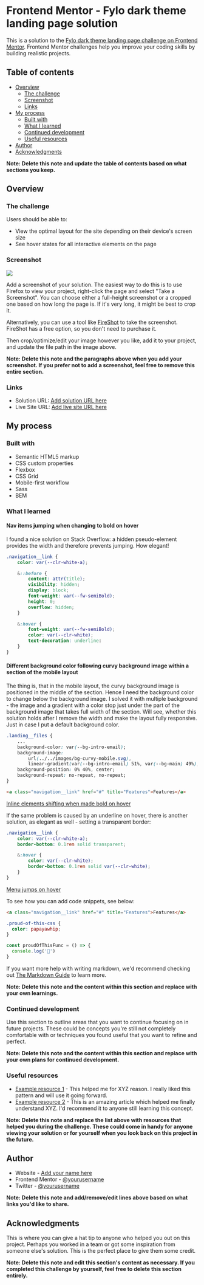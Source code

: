 # Frontend Mentor - Fylo dark theme landing page solution

This is a solution to the [Fylo dark theme landing page challenge on Frontend Mentor](https://www.frontendmentor.io/challenges/fylo-dark-theme-landing-page-5ca5f2d21e82137ec91a50fd). Frontend Mentor challenges help you improve your coding skills by building realistic projects. 

## Table of contents

- [Overview](#overview)
  - [The challenge](#the-challenge)
  - [Screenshot](#screenshot)
  - [Links](#links)
- [My process](#my-process)
  - [Built with](#built-with)
  - [What I learned](#what-i-learned)
  - [Continued development](#continued-development)
  - [Useful resources](#useful-resources)
- [Author](#author)
- [Acknowledgments](#acknowledgments)

**Note: Delete this note and update the table of contents based on what sections you keep.**

## Overview

### The challenge

Users should be able to:

- View the optimal layout for the site depending on their device's screen size
- See hover states for all interactive elements on the page

### Screenshot

![](./screenshot.jpg)

Add a screenshot of your solution. The easiest way to do this is to use Firefox to view your project, right-click the page and select "Take a Screenshot". You can choose either a full-height screenshot or a cropped one based on how long the page is. If it's very long, it might be best to crop it.

Alternatively, you can use a tool like [FireShot](https://getfireshot.com/) to take the screenshot. FireShot has a free option, so you don't need to purchase it. 

Then crop/optimize/edit your image however you like, add it to your project, and update the file path in the image above.

**Note: Delete this note and the paragraphs above when you add your screenshot. If you prefer not to add a screenshot, feel free to remove this entire section.**

### Links

- Solution URL: [Add solution URL here](https://your-solution-url.com)
- Live Site URL: [Add live site URL here](https://your-live-site-url.com)

## My process

### Built with

- Semantic HTML5 markup
- CSS custom properties
- Flexbox
- CSS Grid
- Mobile-first workflow
- Sass
- BEM

### What I learned

#### Nav items jumping when changing to bold on hover
I found a nice solution on Stack Overflow: a hidden pseudo-element provides the width and therefore prevents jumping.
How elegant!
```css
.navigation__link {
    color: var(--clr-white-a);

    &::before {
        content: attr(title);
        visibility: hidden;
        display: block;
        font-weight: var(--fw-semiBold);
        height: 0;
        overflow: hidden;
    }

    &:hover {
        font-weight: var(--fw-semiBold);
        color: var(--clr-white);
        text-decoration: underline:
    }
}
```

#### Different background color following curvy background image within a section of the mobile layout
The thing is, that in the mobile layout, the curvy background image is positioned in the middle of the section. Hence I need the background color to change below the background image. I solved it with multiple background - the image and a gradient with a color stop just under the part of the background image that takes full width of the section. Will see, whether this solution holds after I remove the width and make the layout fully responsive. Just in case I put a default background color.

```css
.landing__files {
    ...
    background-color: var(--bg-intro-email);
    background-image: 
        url(../../images/bg-curvy-mobile.svg), 
        linear-gradient(var(--bg-intro-email) 51%, var(--bg-main) 49%);
    background-position: 0% 40%, center;
    background-repeat: no-repeat, no-repeat;
}
```




```html
<a class="navigation__link" href="#" title="Features">Features</a>
```
[Inline elements shifting when made bold on hover](https://stackoverflow.com/questions/556153/inline-elements-shifting-when-made-bold-on-hover)

If the same problem is caused by an underline on hover, there is another solution, as elegant as well - setting a transparent border:
```css
.navigation__link {
    color: var(--clr-white-a);
    border-bottom: 0.1rem solid transparent;

    &:hover {
        color: var(--clr-white);
        border-bottom: 0.1rem solid var(--clr-white);
    }
}
```
[Menu jumps on hover](https://stackoverflow.com/questions/52457456/menu-jumps-on-hover)




To see how you can add code snippets, see below:

```html
<a class="navigation__link" href="#" title="Features">Features</a>
```
```css
.proud-of-this-css {
  color: papayawhip;
}
```
```js
const proudOfThisFunc = () => {
  console.log('🎉')
}
```

If you want more help with writing markdown, we'd recommend checking out [The Markdown Guide](https://www.markdownguide.org/) to learn more.

**Note: Delete this note and the content within this section and replace with your own learnings.**

### Continued development

Use this section to outline areas that you want to continue focusing on in future projects. These could be concepts you're still not completely comfortable with or techniques you found useful that you want to refine and perfect.

**Note: Delete this note and the content within this section and replace with your own plans for continued development.**

### Useful resources

- [Example resource 1](https://www.example.com) - This helped me for XYZ reason. I really liked this pattern and will use it going forward.
- [Example resource 2](https://www.example.com) - This is an amazing article which helped me finally understand XYZ. I'd recommend it to anyone still learning this concept.

**Note: Delete this note and replace the list above with resources that helped you during the challenge. These could come in handy for anyone viewing your solution or for yourself when you look back on this project in the future.**

## Author

- Website - [Add your name here](https://www.your-site.com)
- Frontend Mentor - [@yourusername](https://www.frontendmentor.io/profile/yourusername)
- Twitter - [@yourusername](https://www.twitter.com/yourusername)

**Note: Delete this note and add/remove/edit lines above based on what links you'd like to share.**

## Acknowledgments

This is where you can give a hat tip to anyone who helped you out on this project. Perhaps you worked in a team or got some inspiration from someone else's solution. This is the perfect place to give them some credit.

**Note: Delete this note and edit this section's content as necessary. If you completed this challenge by yourself, feel free to delete this section entirely.**
